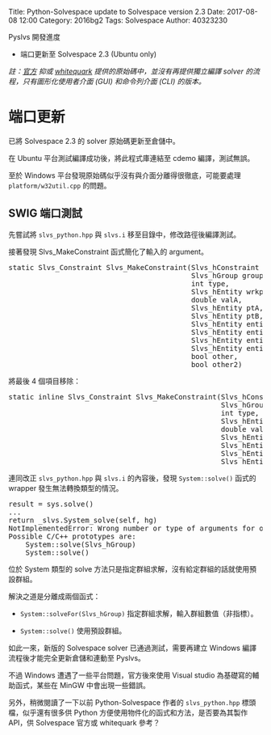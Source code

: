 Title: Python-Solvespace update to Solvespace version 2.3
Date: 2017-08-08 12:00
Category: 2016bg2
Tags: Solvespace
Author: 40323230

Pyslvs 開發進度

+ 端口更新至 Solvespace 2.3 (Ubuntu only)

<!-- PELICAN_END_SUMMARY -->

*註：[官方](https://github.com/solvespace/solvespace) 抑或 [whitequark](https://github.com/whitequark/solvespace) 提供的原始碼中，並沒有再提供獨立編譯 solver 的流程，只有圖形化使用者介面 (GUI) 和命令列介面 (CLI) 的版本。*

端口更新
===

已將 Solvespace 2.3 的 solver 原始碼更新至倉儲中。

在 Ubuntu 平台測試編譯成功後，將此程式庫連結至 cdemo 編譯，測試無誤。

至於 Windows 平台發現原始碼似乎沒有與介面分離得很徹底，可能要處理 `platform/w32util.cpp` 的問題。

SWIG 端口測試
---

先嘗試將 `slvs_python.hpp` 與 `slvs.i` 移至目錄中，修改路徑後編譯測試。

接著發現 Slvs_MakeConstraint 函式簡化了輸入的 argument。

<pre class="brush: c++">
static Slvs_Constraint Slvs_MakeConstraint(Slvs_hConstraint h,
                                           Slvs_hGroup group,
                                           int type,
                                           Slvs_hEntity wrkpl,
                                           double valA,
                                           Slvs_hEntity ptA,
                                           Slvs_hEntity ptB,
                                           Slvs_hEntity entityA,
                                           Slvs_hEntity entityB,
                                           Slvs_hEntity entityC,
                                           Slvs_hEntity entityD,
                                           bool other,
                                           bool other2)
</pre>

將最後 4 個項目移除：

<pre class="brush: c">
static inline Slvs_Constraint Slvs_MakeConstraint(Slvs_hConstraint h,
                                                  Slvs_hGroup group,
                                                  int type,
                                                  Slvs_hEntity wrkpl,
                                                  double valA,
                                                  Slvs_hEntity ptA,
                                                  Slvs_hEntity ptB,
                                                  Slvs_hEntity entityA,
                                                  Slvs_hEntity entityB)
</pre>

連同改正 `slvs_python.hpp` 與 `slvs.i` 的內容後，發現 `System::solve()` 函式的 wrapper 發生無法轉換類型的情況。

<pre>
result = sys.solve()
...
return _slvs.System_solve(self, hg)
NotImplementedError: Wrong number or type of arguments for overloaded function 'System_solve'.
Possible C/C++ prototypes are:
    System::solve(Slvs_hGroup)
    System::solve()
</pre>

位於 System 類型的 solve 方法只是指定群組求解，沒有給定群組的話就使用預設群組。

解決之道是分離成兩個函式：

+ `System::solveFor(Slvs_hGroup)`
    指定群組求解，輸入群組數值（非指標）。

+ `System::solve()`
    使用預設群組。

如此一來，新版的 Solvespace solver 已通過測試，需要再建立 Windows 編譯流程後才能完全更新倉儲和連動至 Pyslvs。

不過 Windows 遭遇了一些平台問題，官方後來使用 Visual studio 為基礎寫的輔助函式，某些在 MinGW 中會出現一些錯誤。

另外，稍微閱讀了一下以前 Python-Solvespace 作者的 `slvs_python.hpp` 標頭檔，似乎還有很多供 Python 方便使用物件化的函式和方法，是否要為其製作 API，供 Solvespace 官方或 whitequark 參考？